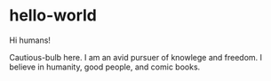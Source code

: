 # hello-world

Hi humans!

Cautious-bulb here.  I am an avid pursuer of knowlege and freedom.
I believe in humanity, good people, and comic books.
